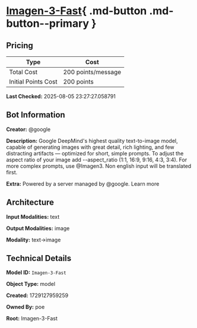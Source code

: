 # [Imagen-3-Fast](https://poe.com/Imagen-3-Fast){ .md-button .md-button--primary }

## Pricing

| Type | Cost |
|------|------|
| Total Cost | 200 points/message |
| Initial Points Cost | 200 points |

**Last Checked:** 2025-08-05 23:27:27.058791


## Bot Information

**Creator:** @google

**Description:** Google DeepMind's highest quality text-to-image model, capable of generating images with great detail, rich lighting, and few distracting artifacts — optimized for short, simple prompts. To adjust the aspect ratio of your image add --aspect_ratio (1:1, 16:9, 9:16, 4:3, 3:4). For more complex prompts, use @Imagen3. Non english input will be translated first.

**Extra:** Powered by a server managed by @google. Learn more


## Architecture

**Input Modalities:** text

**Output Modalities:** image

**Modality:** text->image


## Technical Details

**Model ID:** `Imagen-3-Fast`

**Object Type:** model

**Created:** 1729127959259

**Owned By:** poe

**Root:** Imagen-3-Fast
